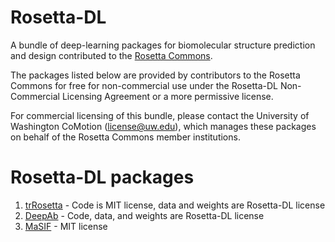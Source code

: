 # Rosetta-DL
A bundle of deep-learning packages for biomolecular structure prediction and design contributed to the [Rosetta Commons](https://www.rosettacommons.org).

The packages listed below are provided by contributors to the Rosetta Commons for free for non-commercial use under the Rosetta-DL Non-Commercial Licensing Agreement or a more permissive license. 

For commercial licensing of this bundle, please contact the University of Washington CoMotion (license@uw.edu), which manages these packages on behalf of the Rosetta Commons member institutions.

# Rosetta-DL packages
1. [trRosetta](https://github.com/RosettaCommons/trRosetta2) - Code is MIT license, data and weights are Rosetta-DL license
2. [DeepAb](https://github.com/RosettaCommons/DeepAb) - Code, data, and weights are Rosetta-DL license
3. [MaSIF](https://github.com/LPDI-EPFL/masif) - MIT license
